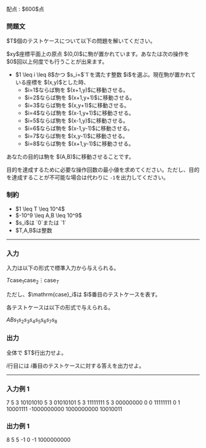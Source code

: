 
<div>

<span>

<span>

<p>
配点 : $600$点
</p>

<div>

<section>

### **問題文**

<p>
$T$個のテストケースについて以下の問題を解いてください。
</p>

<p>
$xy$座標平面上の原点 $(0,0)$に駒が置かれています。あなたは次の操作を $0$回以上何度でも行うことが出来ます。
</p>

<ul>

<li>
$1 \leq i \leq 8$かつ $s_i=$`1`を満たす整数 $i$を選ぶ。現在駒が置かれている座標を $(x,y)$とした時、
<ul>

<li>
$i=1$ならば駒を $(x+1,y)$に移動させる。
</li>

<li>
$i=2$ならば駒を $(x+1,y+1)$に移動させる。
</li>

<li>
$i=3$ならば駒を $(x,y+1)$に移動させる。
</li>

<li>
$i=4$ならば駒を $(x-1,y+1)$に移動させる。
</li>

<li>
$i=5$ならば駒を $(x-1,y)$に移動させる。
</li>

<li>
$i=6$ならば駒を $(x-1,y-1)$に移動させる。
</li>

<li>
$i=7$ならば駒を $(x,y-1)$に移動させる。
</li>

<li>
$i=8$ならば駒を $(x+1,y-1)$に移動させる。
</li>

</ul>

</li>

</ul>

<p>
あなたの目的は駒を $(A,B)$に移動させることです。

目的を達成するために必要な操作回数の最小値を求めてください。ただし、目的を達成することが不可能な場合は代わりに `-1`を出力してください。  
</p>

</section>

</div>

<div>

<section>

### **制約**

<ul>

<li>
$1 \leq T \leq 10^4$
</li>

<li>
$-10^9 \leq A,B \leq 10^9$
</li>

<li>
$s_i$は `0`または `1`
</li>

<li>
$T,A,B$は整数
</li>

</ul>

</section>

</div>

---

<div>

<div>

<section>

### **入力**

<p>
入力は以下の形式で標準入力から与えられる。
</p>

<div>

$T$$\mathrm{case}_1$$\mathrm{case}_2$$\vdots$$\mathrm{case}_T$
</div>

<p>
ただし、$\mathrm{case}_i$は $i$番目のテストケースを表す。  
</p>

<p>
各テストケースは以下の形式で与えられる。
</p>

<div>

$A$$B$$s_1 s_2 s_3 s_4 s_5 s_6 s_7 s_8$
</div>

</section>

</div>

<div>

<section>

### **出力**

<p>
全体で $T$行出力せよ。

$i$行目には $i$番目のテストケースに対する答えを出力せよ。
</p>

</section>

</div>

</div>

---

<div>

<section>

### **入力例 1**

<div>

7
5 3 10101010
5 3 01010101
5 3 11111111
5 3 00000000
0 0 11111111
0 1 10001111
-1000000000 1000000000 10010011

</div>

</section>

</div>

<div>

<section>

### **出力例 1**

<div>

8
5
5
-1
0
-1
1000000000

</div>

</section>

</div>

</span>

</span>

</div>
